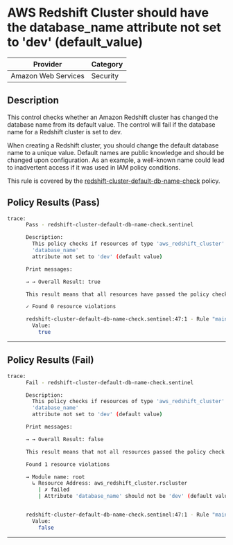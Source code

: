# AWS Redshift Cluster should have the database_name attribute not set to 'dev' (default_value)

| Provider            | Category  |
| ------------------- | --------  |
| Amazon Web Services |  Security |

## Description

This control checks whether an Amazon Redshift cluster has changed the database name from its default value. The control will fail if the database name for a Redshift cluster is set to dev.

When creating a Redshift cluster, you should change the default database name to a unique value. Default names are public knowledge and should be changed upon configuration. As an example, a well-known name could lead to inadvertent access if it was used in IAM policy conditions.

This rule is covered by the [redshift-cluster-default-db-name-check](https://github.com/hashicorp/policy-library-NIST-Policy-Set-for-AWS-Terraform/blob/main/policies/redshift/redshift-cluster-default-db-name-check.sentinel) policy.

## Policy Results (Pass)

```bash
trace:
      Pass - redshift-cluster-default-db-name-check.sentinel

      Description:
        This policy checks if resources of type 'aws_redshift_cluster' have the
        'database_name'
        attribute not set to 'dev' (default value)

      Print messages:

      → → Overall Result: true

      This result means that all resources have passed the policy check for the policy redshift-cluster-default-db-name-check.

      ✓ Found 0 resource violations

      redshift-cluster-default-db-name-check.sentinel:47:1 - Rule "main"
        Value:
          true
```

---

## Policy Results (Fail)

```bash
trace:
      Fail - redshift-cluster-default-db-name-check.sentinel

      Description:
        This policy checks if resources of type 'aws_redshift_cluster' have the
        'database_name'
        attribute not set to 'dev' (default value)

      Print messages:

      → → Overall Result: false

      This result means that not all resources passed the policy check and the protected behavior is not allowed for the policy redshift-cluster-default-db-name-check.

      Found 1 resource violations

      → Module name: root
        ↳ Resource Address: aws_redshift_cluster.rscluster
          | ✗ failed
          | Attribute 'database_name' should not be 'dev' (default value) for AWS Redshift Cluster. Refer to https://docs.aws.amazon.com/securityhub/latest/userguide/redshift-controls.html#redshift-9 for more details.


      redshift-cluster-default-db-name-check.sentinel:47:1 - Rule "main"
        Value:
          false
```

---
